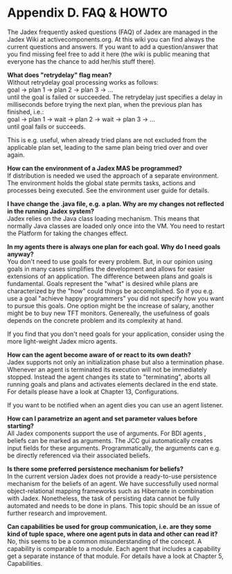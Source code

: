 <span>Appendix D. FAQ & HOWTO</span> 
====================================

The Jadex frequently asked questions (FAQ) of Jadex are managed in the Jadex Wiki at activecomponents.org. At this wiki you can find always the current questions and answers. If you want to add a question/answer that you find missing feel free to add it here (the wiki is public meaning that everyone has the chance to add her/his stuff there).

**What does "retrydelay" flag mean?**\
Without retrydelay goal processing works as follows:\
goal -&gt; plan 1 -&gt; plan 2 -&gt; plan 3 -&gt; ...\
until the goal is failed or succeeded. The retrydelay just specifies a delay in milliseconds before trying the next plan, when the previous plan has finished, i.e.:\
goal -&gt; plan 1 -&gt; wait -&gt; plan 2 -&gt; wait -&gt; plan 3 -&gt; ...\
until goal fails or succeeds.

This is e.g. useful, when already tried plans are not excluded from the applicable plan set, leading to the same plan being tried over and over again.

**How can the environment of a Jadex MAS be programmed?**\
If distribution is needed we used the approach of a separate environment. The environment holds the global state permits tasks, actions and processes being executed. See the environment user guide for details.

**I have change the .java file, e.g. a plan. Why are my changes not reflected in the running Jadex system?**\
Jadex relies on the Java class loading mechanism. This means that normally Java classes are loaded only once into the VM. You need to restart the Platform for taking the changes effect. 

**In my agents there is always one plan for each goal. Why do I need goals anyway?**\
You don't need to use goals for every problem. But, in our opinion using goals in many cases simplifies the development and allows for easier extensions of an application. The difference between plans and goals is fundamental. Goals represent the "what" is desired while plans are characterized by the "how" could things be accomplished. So if you e.g. use a goal "achieve happy programmers" you did not specify how you want to pursue this goals. One option might be the increase of salary, another might be to buy new TFT monitors. Genereally, the usefulness of goals depends on the concrete problem and its complexity at hand.

If you find that you don't need goals for your application, consider using the more light-weight Jadex micro agents.

**How can the agent become aware of or react to its own death?**\
Jadex supports not only an initialization phase but also a termination phase. Whenever an agent is terminated its execution will not be immediately stopped. Instead the agent changes its state to "terminating", aborts all running goals and plans and activates elements declared in the end state. For details please have a look at Chapter 13, Configurations.

If you want to be notified when an agent dies you can use an agent listener.

**How can I parametrize an agent and set parameter values before starting?**\
All Jadex components support the use of arguments. For BDI agents , beliefs can be marked as arguments. The JCC gui automatically creates input fields for these arguments. Programmatically, the arguments can e.g. be directly referenced via their associated beliefs.

**Is there some preferred persistence mechanism for beliefs?**\
In the current version Jadex does not provide a ready-to-use persistence mechanism for the beliefs of an agent. We have successfully used normal object-relational mapping frameworks such as Hibernate in combination with Jadex. Nonetheless, the task of persisting data cannot be fully automated and needs to be done in plans. This topic should be an issue of further research and improvement.

**Can capabilities be used for group communication, i.e. are they some kind of tuple space, where one agent puts in data and other can read it?**\
No, this seems to be a common misunderstanding of the concept. A capability is comparable to a module. Each agent that includes a capability get a separate instance of that module. For details have a look at Chapter 5, Capabilities.
